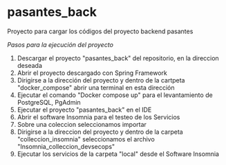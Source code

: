 # pasantes_back
Proyecto para cargar los códigos del proyecto backend pasantes 


*Pasos para la ejecución del proyecto*
1. Descargar el proyecto "pasantes_back" del repositorio, en la direccion deseada
2. Abrir el proyecto descargado con Spring Framework
3. Dirigirse a la dirección del proyecto y dentro de la cartpeta "docker_compose" abrir una terminal en esta dirección
4. Ejecutar el comando  "Docker compose up" para el levantamiento de PostgreSQL, PgAdmin
5. Ejecutar el proyecto "pasantes_back" en el IDE
6. Abrir el software Insomnia para el testeo de los Servicios
7. Sobre una coleccion seleccionamos importar
8. Dirigirse a la direccion del proyecto y dentro de la carpeta "colleccion_insomnia" seleccionamos el archivo "Insomnia_colleccion_devsecops"
9. Ejecutar los servicios de la carpeta "local" desde el Software Insomnia



